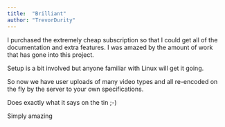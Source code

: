 ```yaml
---
title:  "Brilliant"
author: "TrevorDurity"
---
```

I purchased the extremely cheap subscription so that I could get all of the documentation and extra features. I was amazed by the amount of work that has gone into this project.

Setup is a bit involved but anyone familiar with Linux will get it going.

So now we have user uploads of many video types and all re-encoded on the fly by the server to your own specifications.

Does exactly what it says on the tin ;-)

Simply amazing
